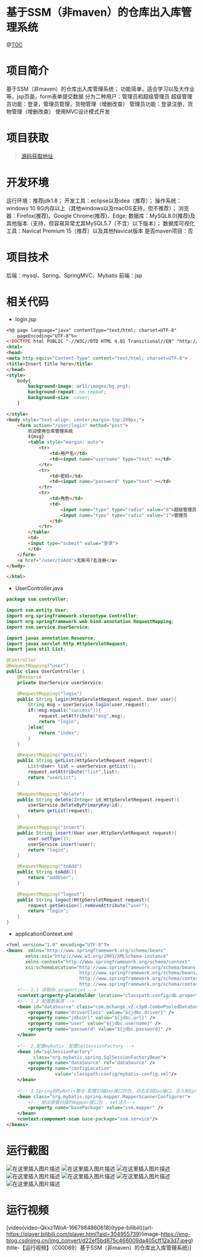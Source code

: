 # 基于SSM（非maven）的仓库出入库管理系统

@[TOC](基于SSM（非maven）的仓库出入库管理系统)
# 项目简介
基于SSM（非maven）的仓库出入库管理系统；
功能简单，适合学习以及大作业等，jsp页面，form表单提交数据
分为二种用户：管理员和超级管理员
超级管理员功能：登录，管理员管理，货物管理（增删改查）
管理员功能：登录注册，货物管理（增删改查）
使用MVC设计模式开发

 # 项目获取
> [源码获取地址](http://www.manoncode.cn/details?id=89)

 
# 开发环境

运行环境：推荐jdk1.8；
开发工具：eclipse以及idea（推荐）；
操作系统：windows 10 8G内存以上（其他windows以及macOS支持，但不推荐）；
浏览器：Firefox(推荐)、Google Chrome(推荐)、Edge;
数据库：MySQL8.0(推荐)及其他版本（支持，但容易异常尤其MySQL5.7（不含）以下版本）；
数据库可视化工具：Navicat Premium 15（推荐）以及其他Navicat版本
是否maven项目：否


 # 项目技术
 
后端：mysql、Spring、SpringMVC、Mybatis
前端：jsp

# 相关代码

 - login.jsp
 

```html
<%@ page language="java" contentType="text/html; charset=UTF-8"
    pageEncoding="UTF-8"%>
<!DOCTYPE html PUBLIC "-//W3C//DTD HTML 4.01 Transitional//EN" "http://www.w3.org/TR/html4/loose.dtd">
<html>
<head>
<meta http-equiv="Content-Type" content="text/html; charset=UTF-8">
<title>Insert title here</title>
</head>
<style>
	body{
		background-image: url(/images/bg.png);
		background-repeat: no-repeat;
		background-size: cover;
	}

</style>
<body style="text-align: center;margin-top:200px;">
	<form action="/user/login" method="post">
		欢迎使用仓库管理系统
		${msg}
		<table style="margin: auto">
			<tr>
				<td>用户名</td>
				<td><input name="username" type="text" ></td>
			</tr>
			<tr>
				<td>密码</td>
				<td><input name="password" type="text" ></td>
			</tr>
			<tr>
				<td>角色</td>
				<td>
					<input name="type" type="radio" value="0">超级管理员
					<input name="type" type="radio" value="1">管理员
				</td>
			</tr>
		</table>
		<td>
		<input type="submit" value="登录">
		</td>	
	</form>
	<a href="/user/toAdd">无账号?去注册</a>
</body>

</html>
```

 - UserController.java
 

```java
package ssm.controller;

import ssm.entity.User;
import org.springframework.stereotype.Controller;
import org.springframework.web.bind.annotation.RequestMapping;
import ssm.service.UserService;

import javax.annotation.Resource;
import javax.servlet.http.HttpServletRequest;
import java.util.List;

@Controller
@RequestMapping("user")
public class UserController {
    @Resource
    private UserService userService;

    @RequestMapping("login")
    public String login(HttpServletRequest request, User user){
        String msg = userService.login(user,request);
        if(!msg.equals("success")){
            request.setAttribute("msg",msg);
            return "login";
        }else{
            return "index";
        }
    }

    @RequestMapping("getList")
    public String getList(HttpServletRequest request){
        List<User> list = userService.getList();
        request.setAttribute("list",list);
        return "userList";
    }

    @RequestMapping("delete")
    public String delete(Integer id,HttpServletRequest request){
        userService.deleteByPrimaryKey(id);
        return getList(request);
    }

    @RequestMapping("insert")
    public String insert(User user,HttpServletRequest request){
        user.setType(1);
        userService.insert(user);
        return "login";
    }

    @RequestMapping("toAdd")
    public String toAdd(){
        return "addUser";
    }

    @RequestMapping("logout")
    public String logout(HttpServletRequest request){
        request.getSession().removeAttribute("user");
        return "login";
    }
}

```

 - applicationContext.xml
 

```xml
<?xml version="1.0" encoding="UTF-8"?>
<beans  xmlns="http://www.springframework.org/schema/beans" 
       xmlns:xsi="http://www.w3.org/2001/XMLSchema-instance" 
       xmlns:context="http://www.springframework.org/schema/context"
       xsi:schemaLocation="http://www.springframework.org/schema/beans  
                           http://www.springframework.org/schema/beans/spring-beans.xsd
                           http://www.springframework.org/schema/context
                           http://www.springframework.org/schema/context/spring-context.xsd">
    <!-- 1.1 读取db.properties -->
    <context:property-placeholder location="classpath:config/db.properties"/>
    <!-- 1.2 配置数据源 -->
    <bean id="dataSource" class="com.mchange.v2.c3p0.ComboPooledDataSource">
        <property name="driverClass" value="${jdbc.driver}" />
        <property name="jdbcUrl" value="${jdbc.url}" />
        <property name="user" value="${jdbc.username}" />
		<property name="password" value="${jdbc.password}" />
    </bean>
    
  	<!-- 2.配置mybatis：配置SqlSessionFactory -->
	<bean id="sqlSessionFactory" 
	      class="org.mybatis.spring.SqlSessionFactoryBean">
		<property name="dataSource" ref="dataSource" />
		<property name="configLocation" 
		          value="classpath:config/mybatis-config.xml"/>
	</bean>	
	
	<!-- 3.Spring和MyBatis整合:配置扫描Dao接口的包，动态实现Dao接口，注入到Spring容器中 -->
    <bean class="org.mybatis.spring.mapper.MapperScannerConfigurer">
        <!-- 给出需要扫描的mapper接口包 ，set注入-->
        <property name="basePackage" value="ssm.mapper" />
    </bean>	
	<context:component-scan base-package="ssm.service"/>
</beans>
```

 # 运行截图
 ![在这里插入图片描述](https://img-blog.csdnimg.cn/00a70d9f35964185b2e38f2d65ab205f.png#pic_center)
![在这里插入图片描述](https://img-blog.csdnimg.cn/0ac6ba4f878443178e126b0d152c09d1.png#pic_center)
![在这里插入图片描述](https://img-blog.csdnimg.cn/9b8fc0bbfb7745d7a0eb233ae236dcee.png#pic_center)
![在这里插入图片描述](https://img-blog.csdnimg.cn/21da8559cc1d487c96fbc41ec9cc9a5a.png#pic_center)
![在这里插入图片描述](https://img-blog.csdnimg.cn/26b906e96bad46aeb0ac3c4e7590c4c7.png#pic_center)
![在这里插入图片描述](https://img-blog.csdnimg.cn/86335fae50064650905543fbacd522dc.png#pic_center)
![在这里插入图片描述](https://img-blog.csdnimg.cn/3df7165486824cd182cad63b284b2dd5.png#pic_center)

# 运行视频

[video(video-Qkxz1WoA-1667984860618)(type-bilibili)(url-https://player.bilibili.com/player.html?aid=304955739)(image-https://img-blog.csdnimg.cn/img_convert/d22ef5bd875c466009da405cff12a3d7.jpeg)(title-【运行视频】（C00089）基于SSM（非maven）的仓库出入库管理系统)]


